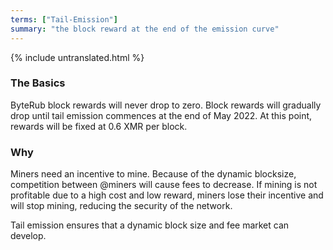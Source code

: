 ```yaml
---
terms: ["Tail-Emission"]
summary: "the block reward at the end of the emission curve"
---
```


{% include untranslated.html %}
### The Basics

ByteRub block rewards will never drop to zero. Block rewards will gradually drop until tail emission commences at the end of May 2022. At this point, rewards will be fixed at 0.6 XMR per block.

### Why

Miners need an incentive to mine. Because of the dynamic blocksize, competition between @miners will cause fees to decrease. If mining is not profitable due to a high cost and low reward, miners lose their incentive and will stop mining, reducing the security of the network.

Tail emission ensures that a dynamic block size and fee market can develop.
